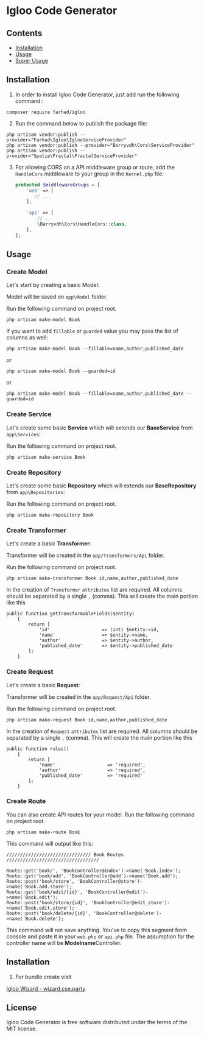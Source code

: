 # Igloo Code Generator


## Contents

- [Installation](#installation)
- [Usage](#usage)
- [Super Usage](#super_usage)


## Installation

1) In order to install Igloo Code Generator, just add run the following command::

```shell
composer require farhad/igloo
```

2) Run the command below to publish the package file: 

```shell
php artisan vendor:publish --provider="Farhad\Igloo\IglooServiceProvider"
php artisan vendor:publish --provider="Barryvdh\Cors\ServiceProvider"
php artisan vendor:publish --provider="Spatie\Fractal\FractalServiceProvider"
```

3) For allowing CORS on a API middleware group or route, add the `HandleCors` middleware to your group in the ```Kernel.php``` file:
   
   ```php
   protected $middlewareGroups = [
       'web' => [
          // ...
       ],
   
       'api' => [
           // ...
           \Barryvdh\Cors\HandleCors::class,
       ],
   ];
   ```

## Usage


### Create Model
Let's start by creating a basic Model:

Model will be saved on `app\Model` folder.

Run the following command on project root.

```shell
php artisan make-model Book
```

If you want to add `fillable` or `guarded` value you may pass the list of columns as well:

```shell
php artisan make-model Book --fillable=name,author,published_date
```
or
```shell
php artisan make-model Book --guarded=id
```
or

```shell
php artisan make-model Book --fillable=name,author,published_date --guarded=id
```

### Create Service
Let's create some basic **Service** which will extends our **BaseService** from `app\Services`:

Run the following command on project root.

```shell
php artisan make-service Book
```

### Create Repository
Let's create some basic **Repository** which will extends our **BaseRepository** from `app\Repositories`:

Run the following command on project root.

```shell
php artisan make-repository Book
```

### Create Transformer
Let's create a basic **Transformer**:

Transformer will be created in the `app/Transformers/Api` folder.

Run the following command on project root.

```shell
php artisan make-transformer Book id,name,author,published_date
```
In the creation of `Transformer` `attributes` list are required. All columns should be separated by a single `,` (comma). This will create the main portion like this
```
public function getTransformableFields($entity)
    {
        return [
            'id'                   => (int) $entity->id,
            'name'                 => $entity->name,
            'author'               => $entity->author,
            'published_date'       => $entity->published_date
        ];
    }
```
### Create Request
Let's create a basic **Request**:

Transformer will be created in the `app/Request/Api` folder.

Run the following command on project root.

```shell
php artisan make-request Book id,name,author,published_date
```
In the creation of `Request` `attributes` list are required. All columns should be separated by a single `,` (comma). This will create the main portion like this
```
public function rules()
    {
        return [
            'name'                   => 'required',
            'author'                 => 'required',
            'published_date'         => 'required'
        ];
    }
```
### Create Route
You can also create API routes for your model.
Run the following command on project root.

```shell
php artisan make-route Book
```
This command will output like this:
```
/////////////////////////////// Book Routes //////////////////////////////////

Route::get('book/', 'BookController@index')->name('Book.index');
Route::get('book/add', 'BookController@add')->name('Book.add');
Route::post('book/store', 'BookController@store')->name('Book.add.store');
Route::get('book/edit/{id}', 'BookController@edit')->name('Book.edit');
Route::post('book/store/{id}', 'BookController@edit_store')->name('Book.edit.store');
Route::post('book/delete/{id}', 'BookController@delete')->name('Book.delete');

```
This command will not save anything. You've to copy this segment from console and paste it in your `web.php` or `api.php` file.
The assumption for the controller name will be **Modelname**Controller.



## Installation

1) For bundle create visit

[Igloo Wizard - wizard.cse.party](https://wizard.cse.party "Igloo Wizard")


## License

Igloo Code Generator is free software distributed under the terms of the MIT license.